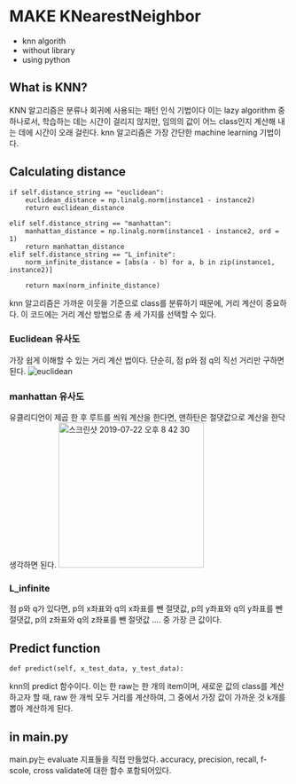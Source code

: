 MAKE KNearestNeighbor
==============
- knn algorith
- without library
- using python

## What is KNN?
KNN 알고리즘은 분류나 회귀에 사용되는 패턴 인식 기법이다
이는 lazy algorithm 중 하나로서, 학습하는 데는 시간이 걸리지 않지만, 임의의 값이 어느 class인지 계산해 내는 데에 시간이 오래 걸린다.
knn 알고리즘은 가장 간단한 machine learning 기법이다.

## Calculating distance

```
if self.distance_string == "euclidean":
    euclidean_distance = np.linalg.norm(instance1 - instance2)
    return euclidean_distance

elif self.distance_string == "manhattan":
    manhattan_distance = np.linalg.norm(instance1 - instance2, ord = 1)
    return manhattan_distance
elif self.distance_string == "L_infinite":
    norm_infinite_distance = [abs(a - b) for a, b in zip(instance1, instance2)]

    return max(norm_infinite_distance)

```
knn 알고리즘은 가까운 이웃을 기준으로 class를 분류하기 때문에, 거리 계산이 중요하다.
이 코드에는 거리 계산 방법으로 총 세 가지를 선택할 수 있다.
### Euclidean 유사도
가장 쉽게 이해할 수 있는 거리 계산 법이다. 
단순히, 점 p와 점 q의 직선 거리만 구하면 된다. 
![euclidean](https://user-images.githubusercontent.com/37536415/61629686-8feec900-acc0-11e9-9d1c-cb771333e5eb.jpg)

### manhattan 유사도
유클리디언이 제곱 한 후 루트를 씌워 계산을 한다면, 맨하탄은 절댓값으로 계산을 한닥 생각하면 된다.
<img width="262" alt="스크린샷 2019-07-22 오후 8 42 30" src="https://user-images.githubusercontent.com/37536415/61629934-3e930980-acc1-11e9-9557-e4aa330ff2ac.png">

### L_infinite
점 p와 q가 있다면, p의 x좌표와 q의 x좌표를 뺀 절댓값, p의 y좌표와 q의 y좌표를 뺀 절댓값, p의 z좌표와 q의 z좌표를 뺀 절댓값 ....
중 가장 큰 값이다.

## Predict function

```
def predict(self, x_test_data, y_test_data):
```
knn의 predict 함수이다. 
이는 한 raw는 한 개의 item이며, 새로운 값의 class를 계산하고자 할 때, raw 한 개씩 모두 거리를 계산하여, 그 중에서 가장 값이 가까운 것 k개를 뽑아 계산하게 된다. 


## in main.py
main.py는 evaluate 지표들을 직접 만들었다.
accuracy, precision, recall, f-scole, cross validate에 대한 함수 포함되어있다.


